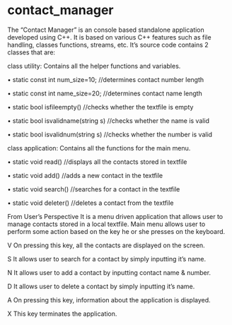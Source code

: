 # contact_manager

The “Contact Manager” is an console based standalone application developed using C++. It is based on various C++ features such as file handling, classes functions, streams, etc. It’s source code contains 2 classes that are:

class utility: Contains all the helper functions and variables.

•	static const int num_size=10;      //determines contact number length

•	static const int name_size=20;	    //determines contact name length

•	static bool isfileempty()	         //checks whether the textfile is empty

•	static bool isvalidname(string s) //checks whether the name is valid

•	static bool isvalidnum(string s)  //checks whether the number is valid


class application: Contains all the functions for the main menu.

•	static void read()		//displays all the contacts stored in textfile

•	static void add()		//adds a new contact in the textfile 

•	static void search()	//searches for a contact in the textfile

•	static void deleter()	//deletes a contact from the textfile

From User’s Perspective
It is a menu driven application that allows user to manage contacts stored in a local textfile. Main menu allows user to perform some action based on the key he or she presses on the keyboard. 

V	On pressing this key, all the contacts are displayed on the screen.

S	It allows user to search for a contact by simply inputting it’s name.

N	It allows user to add a contact by inputting contact name & number.

D	It allows user to delete a contact by simply inputting it’s name.

A	On pressing this key, information about the application is displayed.

X	This key terminates the application.
